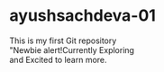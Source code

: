 # ayushsachdeva-01
This is my first Git repository
<br>
"Newbie alert!Currently Exploring
<br>
and Excited to learn more.
